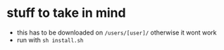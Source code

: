 # stuff to take in mind
- this has to be downloaded on `/users/[user]/` otherwise it wont work
- run with `sh install.sh`
